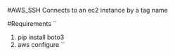#AWS_SSH
Connects to an ec2 instance by a tag name

#Requirements
``
1. pip install boto3
2. aws configure
``
